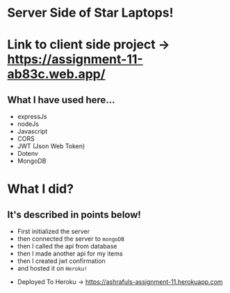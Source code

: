 # Server Side of Star Laptops!
# Link to client side project -> https://assignment-11-ab83c.web.app/

## What I have used here...
 * expressJs
 * nodeJs
 * Javascript
 * CORS
 * JWT (Json Web Token)
 * Dotenv
 * MongoDB


# What I did?
## It's described in points below!
* First initialized the server
* then connected the server to `mongoDB`
* then I called the api from database
* then I made another api for my items
* then I created jwt confirmation
* and hosted it on `Heroku!`



- Deployed To Heroku -> https://ashrafuls-assignment-11.herokuapp.com
